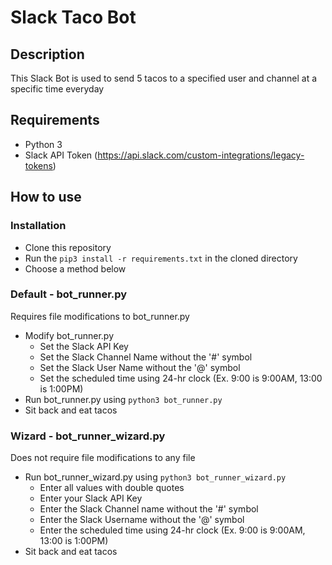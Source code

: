 # Slack Taco Bot

## Description

This Slack Bot is used to send 5 tacos to a specified user and channel at a specific time everyday

## Requirements
* Python 3
* Slack API Token (https://api.slack.com/custom-integrations/legacy-tokens)

## How to use

### Installation
* Clone this repository
* Run the ```pip3 install -r requirements.txt``` in the cloned directory
* Choose a method below


### Default - bot_runner.py
Requires file modifications to bot_runner.py

* Modify bot_runner.py
  * Set the Slack API Key
  * Set the Slack Channel Name without the '#' symbol
  * Set the Slack User Name without the '@' symbol
  * Set the scheduled time using 24-hr clock (Ex. 9:00 is 9:00AM, 13:00 is 1:00PM)
* Run bot_runner.py using ```python3 bot_runner.py```
* Sit back and eat tacos

### Wizard - bot_runner_wizard.py
Does not require file modifications to any file

* Run bot_runner_wizard.py using ```python3 bot_runner_wizard.py```
  * Enter all values with double quotes
  * Enter your Slack API Key
  * Enter the Slack Channel name without the '#' symbol
  * Enter the Slack Username without the '@' symbol
  * Enter the scheduled time using 24-hr clock (Ex. 9:00 is 9:00AM, 13:00 is 1:00PM)
* Sit back and eat tacos

